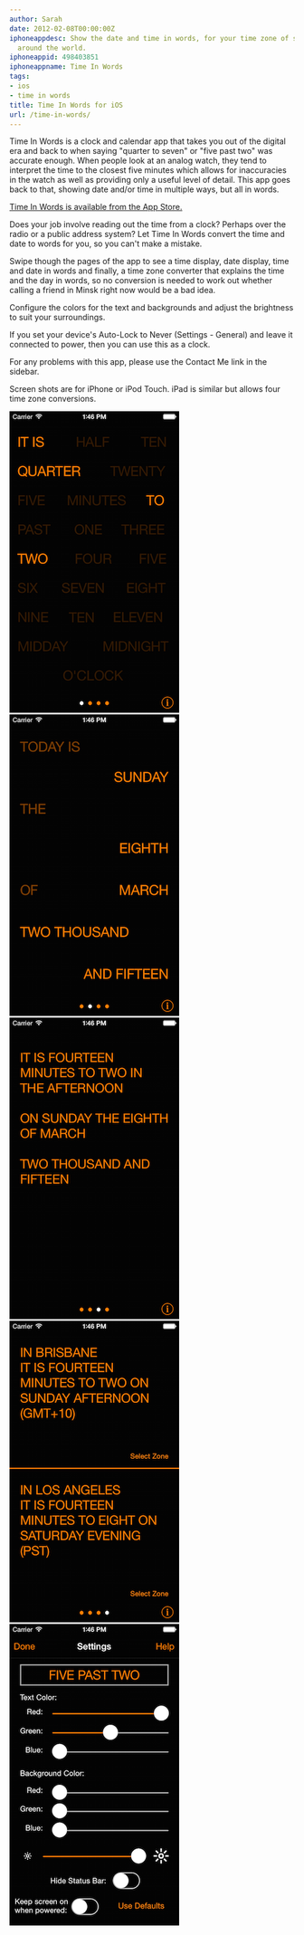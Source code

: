 ```yaml
---
author: Sarah
date: 2012-02-08T00:00:00Z
iphoneappdesc: Show the date and time in words, for your time zone of selected zones
  around the world.
iphoneappid: 498403851
iphoneappname: Time In Words
tags:
- ios
- time in words
title: Time In Words for iOS
url: /time-in-words/
---
```


Time In Words is a clock and calendar app that takes you out of the digital era
and back to when saying "quarter to seven" or "five past two" was accurate
enough. When people look at an analog watch, they tend to interpret the time to
the closest five minutes which allows for inaccuracies in the watch as well as
providing only a useful level of detail. This app goes back to that, showing
date and/or time in multiple ways, but all in words.

<a href="http://itunes.apple.com/app/time-in-words/id498403851" target="_blank">Time
In Words is available from the App Store.</a>

Does your job involve reading out the time from a clock? Perhaps over the radio
or a public address system? Let Time In Words convert the time and date to words
for you, so you can't make a mistake.

Swipe though the pages of the app to see a time display, date display, time and
date in words and finally, a time zone converter that explains the time and the
day in words, so no conversion is needed to work out whether calling a friend in
Minsk right now would be a bad idea.

Configure the colors for the text and backgrounds and adjust the brightness to
suit your surroundings.

If you set your device's Auto-Lock to Never (Settings - General) and leave it
connected to power, then you can use this as a clock.

For any problems with this app, please use the Contact Me link in the sidebar.

Screen shots are for iPhone or iPod Touch. iPad is similar but allows four time
zone conversions.

<img title="Time" src="/images/TiW-iOS-1.png" alt="Time" /> 
<img title="Date" src="/images/TiW-iOS-2.png" alt="Date" />
<img title="Time and Date" src="/images/TiW-iOS-3.png" alt="Time and Date" /> 
<img title="Time zone conversion" src="/images/TiW-iOS-4.png" alt="Time zone conversion" />
<img title="Settings" src="/images/TiW-iOS-5.png" alt="Settings" />
